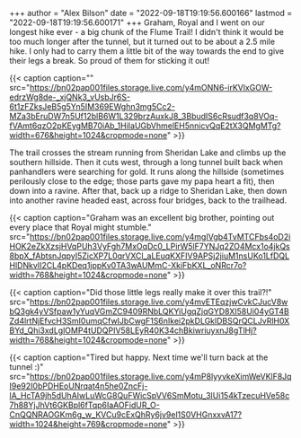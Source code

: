 +++
author = "Alex Bilson"
date = "2022-09-18T19:19:56.600166"
lastmod = "2022-09-18T19:19:56.600171"
+++
Graham, Royal and I went on our longest hike ever - a big chunk of the Flume Trail! I didn't think it would be too much longer after the tunnel, but it turned out to be about a 2.5 mile hike. I only had to carry them a little bit of the way towards the end to give their legs a break. So proud of them for sticking it out!

{{< caption caption="" src="https://bn02pap001files.storage.live.com/y4mONN6-irKVlxGOW-edrzWg8de-_xjQNk3_vUsbJr6S-6t1zFZksJeB5g5Yn5IM369EWghn3mg5Cc2-MZa3bEruDW7n5Uf12blB6W1L329brzAuxkJ8_3BbudIS6cRsudf3q8VOq-fVAmt6qzO2pKEygMB70iAb_1HiIaUGbVhmelEH5nnicvQqE2tX3QMgMTg?width=676&height=1024&cropmode=none" >}}

The trail crosses the stream running from Sheridan Lake and climbs up the southern hillside. Then it cuts west, through a long tunnel built back when panhandlers were searching for gold. It runs along the hillside (sometimes perilously close to the edge; those parts gave my papa heart a fit), then down into a ravine. After that, back up a ridge to Sheridan Lake, then down into another ravine headed east, across four bridges, back to the trailhead.

{{< caption caption="Graham was an excellent big brother, pointing out every place that Royal might stumble." src="https://bn02pap001files.storage.live.com/y4mgIVgb4TvMTCFbs4oD2iHOK2eZkXzsjHVqPUh3VyFgh7MxOqDc0_LPirW5lF7YNJq2ZO4Mcx1o4jkQs8bpX_fAbtsnJqpyI5ZicXP7L0qrVXCl_aLEuqKXFIV9APSj2jiuM1nsUKo1LfDQLHlDNkvII2CL4pKDeq1jppKv0TA3wAUMmC-XkiFbKXL_oNRcr7o?width=768&height=1024&cropmode=none" >}}

{{< caption caption="Did those little legs really make it over this trail?!" src="https://bn02pap001files.storage.live.com/y4mvETEqzjwCvkCJucV8wbQ3gk4yVSfpaw1yYuqVGmZC9409RNbLQKYiUgqZjqGYD8XI58Ui04yGT4BZd4lrtNjEfvcH3SmI0umqCfwIJbCwgF1S6nIkei2pkDLGklDBSQrQCLJvRlH0XBYd_Qhi3xdLglOMP4tUDQPIV58LEyR40K34chBkiwriuyxnJ8gTlHj?width=768&height=1024&cropmode=none" >}}

{{< caption caption="Tired but happy. Next time we'll turn back at the tunnel :)" src="https://bn02pap001files.storage.live.com/y4mP8lyyvkeXimWeVKlF8JqI9e92I0bPDHEoUNrqat4n5he0ZncFj-lA_HcTA9jh5dUhAIwLuWcG8QuFWicSpVV6SmMotu_3IUi154kTzecuHVe58c7h88YjJhVt6GKBpl6fTqp6IaAOFidUR_O-CnQQNRAOGKm6g_w_KVCu9cExQhRy6jv9el1S0VHGnxxvA17?width=1024&height=769&cropmode=none" >}}